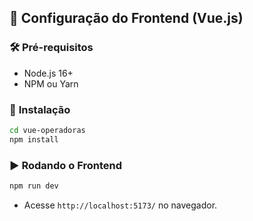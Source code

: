 ## 📌  Configuração do Frontend (Vue.js)

### 🛠️ **Pré-requisitos**
- Node.js 16+
- NPM ou Yarn

### 🔧 **Instalação**
```sh
cd vue-operadoras
npm install
```

### ▶️ **Rodando o Frontend**
```sh
npm run dev
```
- Acesse `http://localhost:5173/` no navegador.